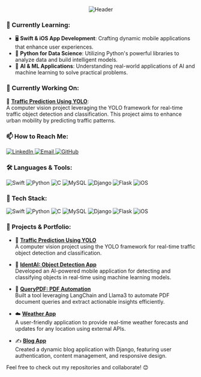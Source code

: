 <div align="center">
  <img src="https://capsule-render.vercel.app/api?type=venom&height=300&color=gradient&text=Dhanya%20Kini%20B&reversal=false&textBg=false&fontColor=black&animation=fadeIn&desc=✨%20Aspiring%20AI-ML%20Engineer%20✨&fontSize=60&descSize=20" alt="Header" />
</div>

### 🌱 Currently Learning:
- 🖥️ **Swift & iOS App Development**: Crafting dynamic mobile applications that enhance user experiences.
- 🐍 **Python for Data Science**: Utilizing Python's powerful libraries to analyze data and build intelligent models.
- 🤖 **AI & ML Applications**: Understanding real-world applications of AI and machine learning to solve practical problems.


### 🔭 Currently Working On:
🚦 **[Traffic Prediction Using YOLO](https://github.com/dhanyakini/YOLO-Traffic)**:  
  A computer vision project leveraging the YOLO framework for real-time traffic object detection and classification. This project aims to enhance urban mobility by predicting traffic patterns.

### 📫 How to Reach Me:
<div>
  <a href="https://www.linkedin.com/in/b-dhanya-kini/">
    <img src="https://img.shields.io/badge/LinkedIn-0077B5?style=for-the-badge&logo=linkedin&logoColor=white" alt="LinkedIn"/>
  </a>
  
  <a href="mailto:dhanyakini@gmail.com">
    <img src="https://img.shields.io/badge/Email-D14836?style=for-the-badge&logo=gmail&logoColor=white" alt="Email"/>
  </a>

  <a href="https://github.com/dhanyakini">
    <img src="https://img.shields.io/badge/GitHub-181717?style=for-the-badge&logo=github&logoColor=white" alt="GitHub"/>
  </a>
</div>

### 🛠️ Languages & Tools:
<div>
  <img src="https://img.shields.io/badge/Swift-FA7343?style=for-the-badge&logo=swift&logoColor=white" alt="Swift" />
  <img src="https://img.shields.io/badge/Python-3776AB?style=for-the-badge&logo=python&logoColor=white" alt="Python" />
  <img src="https://img.shields.io/badge/C-00599C?style=for-the-badge&logo=c&logoColor=white" alt="C" />
  <img src="https://img.shields.io/badge/MySQL-4479A1?style=for-the-badge&logo=mysql&logoColor=white" alt="MySQL" />
  <img src="https://img.shields.io/badge/Django-092E20?style=for-the-badge&logo=django&logoColor=white" alt="Django" />
  <img src="https://img.shields.io/badge/Flask-000000?style=for-the-badge&logo=flask&logoColor=white" alt="Flask" />
  <img src="https://img.shields.io/badge/iOS-000000?style=for-the-badge&logo=apple&logoColor=white" alt="iOS" />
</div>

### 🚀 Tech Stack:
<div>
  <img src="https://img.shields.io/badge/Swift-FA7343?style=for-the-badge&logo=swift&logoColor=white" alt="Swift" />
  <img src="https://img.shields.io/badge/Python-3776AB?style=for-the-badge&logo=python&logoColor=white" alt="Python" />
  <img src="https://img.shields.io/badge/C-00599C?style=for-the-badge&logo=c&logoColor=white" alt="C" />
  <img src="https://img.shields.io/badge/MySQL-4479A1?style=for-the-badge&logo=mysql&logoColor=white" alt="MySQL" />
  <img src="https://img.shields.io/badge/Django-092E20?style=for-the-badge&logo=django&logoColor=white" alt="Django" />
  <img src="https://img.shields.io/badge/Flask-000000?style=for-the-badge&logo=flask&logoColor=white" alt="Flask" />
  <img src="https://img.shields.io/badge/iOS-000000?style=for-the-badge&logo=apple&logoColor=white" alt="iOS" />
</div>

### 🔗 Projects & Portfolio:
- 🚦 **[Traffic Prediction Using YOLO](https://github.com/dhanyakini/YOLO-Traffic)**  
  A computer vision project using the YOLO framework for real-time traffic object detection and classification.

- 🤖 **[IdentAI: Object Detection App](https://github.com/dhanyakini/IdentAI-Object-Detection-App)**  
  Developed an AI-powered mobile application for detecting and classifying objects in real-time using machine learning models.

- 📄 **[QueryPDF: PDF Automation](https://github.com/dhanyakini/PDF-Automation-Using-LangChain-and-Llama3)**  
  Built a tool leveraging LangChain and Llama3 to automate PDF document queries and extract actionable insights efficiently.

- ☁️ **[Weather App](https://github.com/dhanyakini/Weather-App)**  
  A user-friendly application to provide real-time weather forecasts and updates for any location using external APIs.

- ✍️ **[Blog App](https://github.com/dhanyakini/Django-Blog-App)**  
  Created a dynamic blog application with Django, featuring user authentication, content management, and responsive design.

Feel free to check out my repositories and collaborate! 😊

